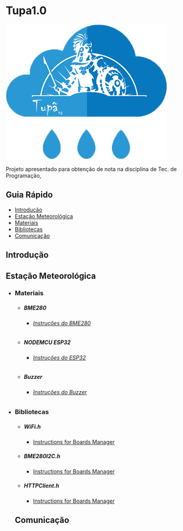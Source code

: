# Tupa1.0 
![](imagens/tupa1_logo.png)

Projeto apresentado para obtenção de nota na disciplina de Tec. de Programação,
## Guia Rápido 
- [Introdução](#introdução)
- [Estação Meteorológica](#estação-meteorológica)
- [Materiais](#materiais)
- [Bibliotecas](#bibliotecas)
- [Comunicação](#comunicação)

## Introdução 

## Estação Meteorológica 
- ### Materiais
  - ##### BME280
    + ###### [Instruções do BME280](https://www.embeddedadventures.com/datasheets/BME280.pdf)
  
  
  - ##### NODEMCU ESP32
    + ###### [Instruções do ESP32](https://www.espressif.com/sites/default/files/documentation/esp32_datasheet_en.pdf)
  
  
  - ##### Buzzer
    + ###### [Instruções do Buzzer](http://www.farnell.com/datasheets/2171929.pdf)
  
- ### Bibliotecas
  - ##### WiFi.h
  
    + [Instructions for Boards Manager](https://github.com/espressif/arduino-esp32)

  - ##### BME280I2C.h
  
    + [Instructions for Boards Manager](https://github.com/finitespace/BME280)

  - ##### HTTPClient.h
  
    +  [Instructions for Boards Manager](https://github.com/espressif/arduino-esp32)
  
  ## Comunicação
